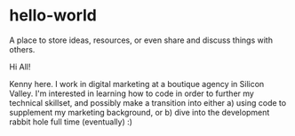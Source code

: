 # hello-world
A place to store ideas, resources, or even share and discuss things with others.

Hi All!

Kenny here. I work in digital marketing at a boutique agency in Silicon Valley. I'm interested in learning how to code in order to further my technical skillset, and possibly make a transition into either a) using code to supplement my marketing background, or b) dive into the development rabbit hole full time (eventually) :)
